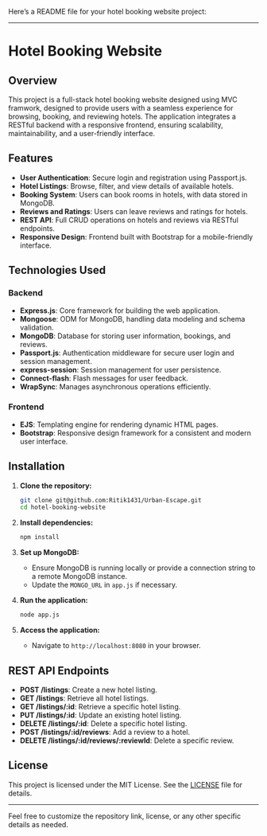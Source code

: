 Here’s a README file for your hotel booking website project:

---

# Hotel Booking Website

## Overview

This project is a full-stack hotel booking website designed using MVC framwork, designed to provide users with a seamless experience for browsing, booking, and reviewing hotels. The application integrates a RESTful backend with a responsive frontend, ensuring scalability, maintainability, and a user-friendly interface.

## Features

- **User Authentication**: Secure login and registration using Passport.js.
- **Hotel Listings**: Browse, filter, and view details of available hotels.
- **Booking System**: Users can book rooms in hotels, with data stored in MongoDB.
- **Reviews and Ratings**: Users can leave reviews and ratings for hotels.
- **REST API**: Full CRUD operations on hotels and reviews via RESTful endpoints.
- **Responsive Design**: Frontend built with Bootstrap for a mobile-friendly interface.

## Technologies Used

### Backend
- **Express.js**: Core framework for building the web application.
- **Mongoose**: ODM for MongoDB, handling data modeling and schema validation.
- **MongoDB**: Database for storing user information, bookings, and reviews.
- **Passport.js**: Authentication middleware for secure user login and session management.
- **express-session**: Session management for user persistence.
- **Connect-flash**: Flash messages for user feedback.
- **WrapSync**: Manages asynchronous operations efficiently.

### Frontend
- **EJS**: Templating engine for rendering dynamic HTML pages.
- **Bootstrap**: Responsive design framework for a consistent and modern user interface.

## Installation

1. **Clone the repository:**
   ```bash
   git clone git@github.com:Ritik1431/Urban-Escape.git
   cd hotel-booking-website
   ```

2. **Install dependencies:**
   ```bash
   npm install
   ```

3. **Set up MongoDB:**
   - Ensure MongoDB is running locally or provide a connection string to a remote MongoDB instance.
   - Update the `MONGO_URL` in `app.js` if necessary.

4. **Run the application:**
   ```bash
   node app.js
   ```

5. **Access the application:**
   - Navigate to `http://localhost:8080` in your browser.

## REST API Endpoints

- **POST /listings**: Create a new hotel listing.
- **GET /listings**: Retrieve all hotel listings.
- **GET /listings/:id**: Retrieve a specific hotel listing.
- **PUT /listings/:id**: Update an existing hotel listing.
- **DELETE /listings/:id**: Delete a specific hotel listing.
- **POST /listings/:id/reviews**: Add a review to a hotel.
- **DELETE /listings/:id/reviews/:reviewId**: Delete a specific review.

## License

This project is licensed under the MIT License. See the [LICENSE](LICENSE) file for details.

---

Feel free to customize the repository link, license, or any other specific details as needed.
